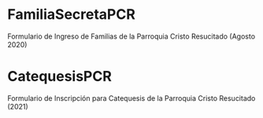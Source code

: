 # FamiliaSecretaPCR
Formulario de Ingreso de Familias de la Parroquia Cristo Resucitado (Agosto 2020)

# CatequesisPCR
Formulario de Inscripción para Catequesis de la Parroquia Cristo Resucitado (2021)
